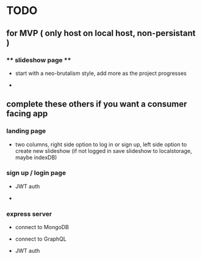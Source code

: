 # TODO

## for MVP ( only host on local host, non-persistant )

### ** slideshow page ** 

- start with a neo-brutalism style, add more as the project progresses

-  

## complete these others if you want a consumer facing app

### landing page

- two columns, right side option to log in or sign up, left side option to create new slideshow (if not logged in save slideshow to localstorage, maybe indexDB)

### sign up / login page

- JWT auth

- 

### express server 

- connect to MongoDB 

- connect to GraphQL

- JWT auth